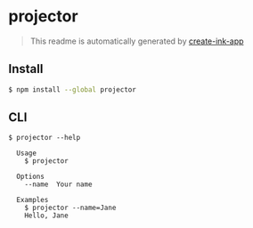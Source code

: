 # projector

> This readme is automatically generated by [create-ink-app](https://github.com/vadimdemedes/create-ink-app)

## Install

```bash
$ npm install --global projector
```

## CLI

```
$ projector --help

  Usage
    $ projector

  Options
    --name  Your name

  Examples
    $ projector --name=Jane
    Hello, Jane
```
